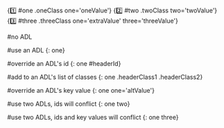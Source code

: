 {:one: #one .oneClass one='oneValue'}
{:two: #two .twoClass two='twoValue'}
{:three: #three .threeClass one='extraValue' three='threeValue'}

#no ADL

#use an ADL
{: one}

#override an ADL's id
{: one #headerId}

#add to an ADL's list of classes
{: one .headerClass1 .headerClass2}

#override an ADL's key value
{: one one='altValue'} 

#use two ADLs, ids will conflict
{: one two}

#use two ADLs, ids and key values will conflict
{: one three}
